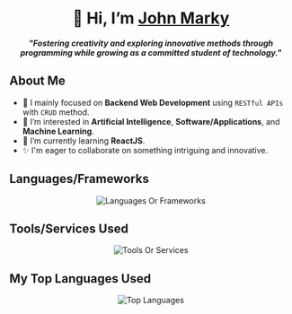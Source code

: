 <div align="center">

# 👋 Hi, I’m [John Marky](https://johnmarky-dev.netlify.app)

___"Fostering creativity and exploring innovative methods through programming while growing as a committed student of technology."___

</div>

## About Me
- 🎉 I mainly focused on **Backend Web Development** using `RESTful APIs` with `CRUD` method.
- 👀 I’m interested in **Artificial Intelligence**, **Software/Applications**, and **Machine Learning**.
- 🌱 I’m currently learning **ReactJS**.
- ✨ I'm eager to collaborate on something intriguing and innovative.

## Languages/Frameworks

<div align="center">

![Languages Or Frameworks](https://skillicons.dev/icons?i=html,css,js,ts,cs,nextjs,nodejs,express,mongodb,mysql)


</div>

## Tools/Services Used

<div align="center">

![Tools Or Services](https://skillicons.dev/icons?i=git,npm,dotnet,androidstudio,visualstudio,vscode,netlify,vercel)

</div>

## My Top Languages Used

<div align="center">

![Top Languages](https://github-readme-stats.vercel.app/api/top-langs/?username=johnmarky08&layout=compact&langs_count=10)

</div>
